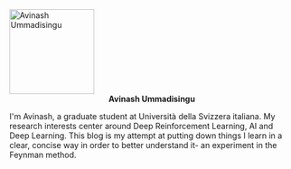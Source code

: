 <!-- 
.. title: About
.. slug: about
.. date: 2016-10-28 00:57:07 UTC+02:00
.. tags: 
.. category: 
.. link: 
.. description: 
.. type: text
-->

<img src="/img/uav.jpg" class="img-circle" width="150px" alt = "Avinash Ummadisingu">
<div style="text-align: center;"> 
			<b> Avinash Ummadisingu </b> <br />
			<span style="color:#000000;font-size:24px">
            <a href="mailto:u.avinash4x@gmail.com" target="_blank" rel="noopener noreferrer"><i class=" header_social_btn fa fa-fw fa-envelope-square"></i> </a>
            <a href="http://twitter.com/ethrealrain" target="_blank" rel="noopener noreferrer"><i class=" header_social_btn fa fa-fw fa-twitter-square"></i> </a>
            <a href="http://facebook.com/ethrealrain" target="_blank" rel="noopener noreferrer"><i class=" header_social_btn fa fa-fw fa-facebook-square"></i> </a>
            <a href="http://linkedin.com/in/avinashumm" target="_blank" rel="noopener noreferrer"><i class=" header_social_btn fa fa-fw fa-linkedin-square"></i> </a>
            <a href="http://github.com/ethrealrain" target="_blank" rel="noopener noreferrer"><i class=" header_social_btn fa fa-fw fa-github"></i> </a>
            </span>
</div>

I'm Avinash, a graduate student at Università della Svizzera italiana. My research interests center around Deep Reinforcement Learning, AI and Deep Learning. This blog is my attempt at putting down things I learn in a clear, concise way in order to better understand it- an experiment in the Feynman method. 

